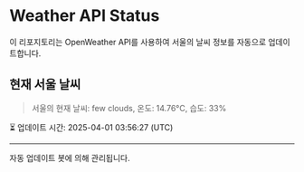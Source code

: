 
# Weather API Status

이 리포지토리는 OpenWeather API를 사용하여 서울의 날씨 정보를 자동으로 업데이트합니다.

## 현재 서울 날씨
> 서울의 현재 날씨: few clouds, 온도: 14.76°C, 습도: 33%

⏳ 업데이트 시간: 2025-04-01 03:56:27 (UTC)

---
자동 업데이트 봇에 의해 관리됩니다.
